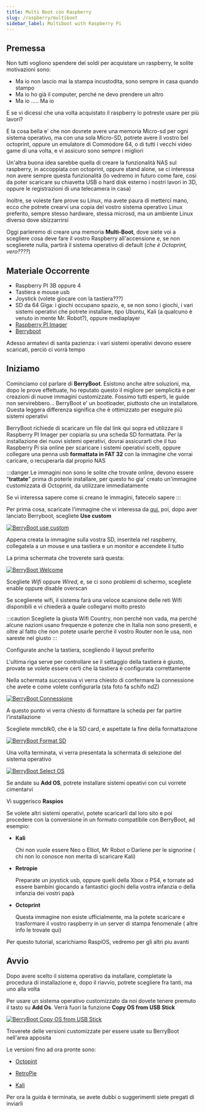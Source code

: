 ```yaml
---
title: Multi Boot con Raspberry
slug: /raspberry/multiboot
sidebar_label: Multiboot with Raspberry Pi
---
```


## Premessa

Non tutti vogliono spendere dei soldi per acquistare un raspberry, le solite motivazioni sono:

* Ma io non lascio mai la stampa incustodita, sono sempre in casa quando stampo
* Ma io ho già il computer, perché ne devo prendere un altro
* Ma io ..... Ma io

E se vi dicessi che una volta acquistato il raspberry lo potreste usare per più lavori?

E la cosa bella e' che non dovrete avere una memoria Micro-sd per ogni sistema operativo, ma con una sola Micro-SD, potrete avere il vostro bel octoprint, oppure un emulatore di Commodore 64, o di tutti i vecchi video game di una volta, e vi assicuro sono sempre i migliori

Un'altra buona idea sarebbe quella di creare la funzionalità NAS sul raspberry, in accoppiata con octoprint, oppure stand alone, se ci interessa non avere sempre questa funzionalità (lo vedremo in futuro come fare, cosi da poter scaricare su chiavetta USB o hard disk esterno i nostri lavori in 3D, oppure le registrazioni di una telecamera in casa)

Inoltre, se voleste fare prove su Linux, ma avete paura di metterci mano, ecco che potrete crearvi una copia del vostro sistema operativo Linux preferito, sempre stesso hardware, stessa microsd, ma un ambiente Linux diverso dove sbizzarrirsi

Oggi parleremo di creare una memoria **Multi-Boot**,  dove siete voi a scegliere cosa deve fare il vostro Raspberry all'accensione e, se non sceglierete nulla, partirà il sistema operativo di default (*che è Octoprint, vero????*)

## Materiale Occorrente

* Raspberry PI 3B oppure 4
* Tastiera e mouse usb 
* Joystick (volete giocare con la tastiera???)
* SD da 64 Giga: i giochi occupano spazio, e, se non sono i giochi, i vari sistemi operativi che potrete installare, tipo Ubuntu, Kali (a qualcuno è venuto in mente Mr. Robot?), oppure mediaplayer
* [Raspberry PI Imager](https://www.raspberrypi.org/software/) 
* [Berryboot](https://sourceforge.net/projects/berryboot/)

Adesso armatevi di santa pazienza: i vari sistemi operativi devono essere scaricati, perciò ci vorrà tempo

## Iniziamo

Cominciamo col parlare di **BerryBoot**. Esistono anche altre soluzioni, ma, dopo le prove effettuate, ho reputato questo il migliore per semplicità e per creazioni di nuove immagini customizzate. Fossimo tutti esperti, le guide non servirebbero...
BerryBoot e' un bootloader, piuttosto che un installatore. Questa leggera differenza significa che è ottimizzato per eseguire più sistemi operativi

BerryBoot richiede di scaricare un file dal link qui sopra ed utilizzare il Raspberry PI Imager per copiarla su una scheda SD formattata. Per la installazione dei nuovi sistemi operativi, dovrai assicurarti che il tuo Raspberry Pi sia online per scaricare i sistemi operativi scelti, oppure collegare una penna usb **formattata in FAT 32** con la immagine che vorrai caricare, o recuperarla dal proprio NAS

:::danger
Le immagini non sono le solite che trovate online, devono essere "**trattate**" prima di poterle installare, per questo ho gia' creato un'immagine customizzata di Octoprint, da utilizzare immediatamente

Se vi interessa sapere come si creano le immagini, fatecelo sapere
:::

Per prima cosa, scaricate l'immagine che vi interessa da [qui](https://www.dropbox.com/sh/ix1wvrs30j5ztcm/AAAwG7jvsUimc-nZrv3TQX8Wa/raspberry_pi_multiboot_images?dl=0&subfolder_nav_tracking=1), poi, dopo aver lanciato Berryboot, scegliete **Use custom** 

[ ![BerryBoot use custom](/img/multiboot1.png) ](/img/multiboot1.png)

Appena creata la immagine sulla vostra SD, inseritela nel raspberry, collegatela a un mouse e una tastiera e un monitor e accendete il tutto

La prima schermata che troverete sarà questa:

[ ![BerryBoot Welcome](/img/multiboot2.jpg) ](/img/multiboot2.jpg)

Scegliete *Wifi* oppure *Wired*, e, se ci sono problemi di schermo, scegliete enable oppure disable overscan

Se sceglierete wifi, il sistema farà una veloce scansione delle reti Wifi disponibili e vi chiederà a quale collegarvi molto presto 

:::caution
Scegliete la giusta Wifi Country, non perché non vada, ma perché alcune nazioni usano frequenze e potenze che in Italia non sono presenti, e oltre al fatto che non potete usarle perché il vostro Router non le usa, non sareste nel giusto
:::

Configurate anche la tastiera, scegliendo il layout preferito

L'ultima riga serve per controllare se il settaggio della tastiera è giusto, provate se volete essere certi che la tastiera è configurata correttamente

Nella schermata successiva vi verra chiesto di confermare la connessione che avete e come volete configurarla (sta foto fa schifo ndZ)

[ ![BerryBoot Connessione](/img/multiboot3.png) ](/img/multiboot3.png)

A questo punto vi verra chiesto di formattare la scheda per far partire l'installazione

Scegliete mmcblk0, che è la SD card, e aspettate la fine della formattazione

[ ![BerryBoot Format SD](/img/multiboot4.jpg) ](/img/multiboot4.jpg)

Una volta terminata, vi verra presentata la schermata di selezione del sistema operativo

[ ![BerryBoot Select OS](/img/multiboot5.jpg) ](/img/multiboot5.jpg)

Se andate su **Add OS**, potrete installare sistemi opeativi con cui vorrete cimentarvi

Vi suggerisco **Raspios**

Se volete altri sistemi operativi, potete scaricarli dal loro sito e poi procedere con la conversione in un formato compatibile con BerryBoot, ad esempio:

* **Kali**

  Chi non vuole essere Neo o Elliot,  Mr Robot o Darlene per le signorine ( chi non lo conosce non merita di scaricare Kali)

* **Retropie**

  Preparate un joystick usb, oppure quelli della Xbox o PS4, e tornate ad essere bambini giocando a fantastici giochi della vostra infanzia o della infanzia dei vostri papà

* **Octoprint**

  Questa immagine non esiste ufficialmente, ma la potete scaricare e trasformare il vostro raspberry in un server di stampa fenomenale ( altre info le trovate qui)

Per questo tutorial, scarichiamo RaspiOS, vedremo per gli altri piu avanti

## Avvio

Dopo avere scelto il sistema operativo da installare, completate la procedura di installazione e, dopo il riavvio, potrete scegliere fra tanti, ma uno alla volta

Per usare un sistema operativo customizzato da noi dovete tenere premuto il tasto su **Add Os**. Verrà fuori la funzione **Copy OS from USB Stick**

[ ![BerryBoot Copy OS from USB Stick](/img/multiboot6.jpg) ](/img/multiboot6.jpg)

Troverete delle versioni customizzate per essere usate su BerryBoot nell'area apposita

Le versioni fino ad ora pronte sono:

* [Octopint](https://www.dropbox.com/sh/ix1wvrs30j5ztcm/AAD1cI80owdBObkl2RpwGh0pa/raspberry_pi_multiboot_images/octoprint0.18.img?dl=0)

* [RetroPie](https://www.dropbox.com/sh/ix1wvrs30j5ztcm/AADsh5eRcQIXhRoiJU4X1WHPa/raspberry_pi_multiboot_images/retropie-converted.img?dl=0)

* [Kali](https://www.dropbox.com/sh/ix1wvrs30j5ztcm/AAA3N7HxR0At0_PHf5sSediVa/raspberry_pi_multiboot_images/kali.img?dl=0)

Per ora la guida è terminata, se avete dubbi o suggerimenti siete pregati di inviarli
